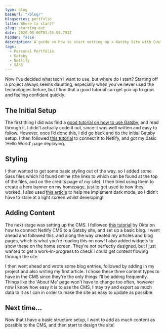 ```yaml
---
type: blog
baseurl: "/blog/"
blogseries: portfolio
title: Where to start?
slug: starting-out
date: 2020-05-06T01:56:53.791Z
hidden: false
description: A guide on how to start setting up a Gatsby Site with Custom CSS and Netlify CMS
tags:
  - Personal Portfolio
  - Gatsby
  - Netlify
  - SASS
---
```


Now I've decided what tech I want to use, but where do I start? Starting off a project always seems daunting, especially when you've never used the technologies before, but I find that a good tutorial can get you up to grips and feeling confident quickly.

## The Initial Setup

The first thing I did was find a [good tutorial on how to use Gatsby](https://www.gatsbyjs.org/tutorial/), and read through it. I didn’t actually code it out, since it was well written and easy to follow. However, once I’d done this, I did go back and do the initial Gatsby setup. I then followed [this tutorial](https://www.netlify.com/blog/2016/02/24/a-step-by-step-guide-gatsby-on-netlify/) to connect it to Netlify, and got my basic ‘Hello World’ page deploying.

## Styling

I then wanted to get some basic styling out of the way, so I added some Sass files which I’d found online (the links to which can be found at the top of the files, and on the credits page of my site). I then tried using them to create a hero banner on my homepage, just to get used to how they worked. I also used [this article](https://sld.codes/articles/How-I-Added-Dark-Mode-In-20-Lines) to help me implement dark mode, so I didn’t have to stare at a light screen whilst developing!

## Adding Content

The next stage was setting up the CMS. I followed [this tutorial](https://developer.okta.com/blog/2020/02/18/gatsby-react-netlify) by Okta on how to connect Netlify CMS to a Gatsby site, and set up a basic blog. I went ahead and followed this, and along the way created my articles and blog pages, which is what you're reading this on now! I also added widgets to show these on the home screen. They're not perfectly designed, but I just wanted to get a work-in-progress to check I could get content flowing through the site.

I then went ahead and wrote some blog entries, followed by adding in my project and also writing my first article. I chose these three content types to have in the CMS since they're the only things I'll be adding frequently. Things like the 'About Me' page won't have to change too often, however now I know how easy it is to use the CMS, I may try and export as much data to it as I can in order to make the site as easy to update as possible.

## Next time...

Now that I have a basic structure setup, I want to add as much content as possible to the CMS, and then start to design the site!
